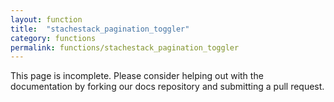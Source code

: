 ```yaml
---
layout: function
title:  "stachestack_pagination_toggler"
category: functions
permalink: functions/stachestack_pagination_toggler
---
```


This page is incomplete. Please consider helping out with the documentation by forking our docs repository and submitting a pull request.